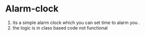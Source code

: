 # Alarm-clock
1)  its a simple alarm clock which you can set time to alarm you .
2)  the logic is in class based code not functional 
